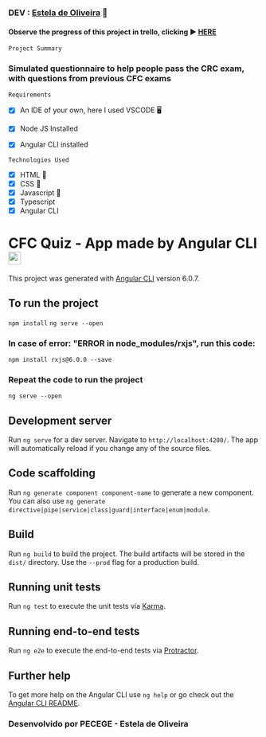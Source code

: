 ### DEV : [Estela de Oliveira](https://github.com/ste2021) 🚀

#### Observe the progress of this project in trello, clicking ▶ [HERE](https://trello.com/b/XWwSZoEB/cfc-quiz-angular)

```Project Summary```

### Simulated questionnaire to help people pass the CRC exam, with questions from previous CFC exams

```Requirements```

- [x] An IDE of your own, here I used VSCODE 🖥
- [x] Node JS Installed
- [x] Angular CLI installed


```Technologies Used```

- [x] HTML 📗
- [x] CSS 📘
- [x] Javascript 📙
- [x] Typescript
- [x] Angular CLI

# CFC Quiz -  App made by Angular CLI <img src="https://github.com/ste2021/images-icons/blob/master/iconfinder_angular-js_3069652.png" width=25 height=26 />

This project was generated with [Angular CLI](https://github.com/angular/angular-cli) version 6.0.7.

## To run the project
```npm install```
```ng serve --open```

### In case of error: "ERROR in node_modules/rxjs", run this code:

``npm install rxjs@6.0.0 --save``

### Repeat the code to run the project

```ng serve --open```

## Development server

Run `ng serve` for a dev server. Navigate to `http://localhost:4200/`. The app will automatically reload if you change any of the source files.

## Code scaffolding

Run `ng generate component component-name` to generate a new component. You can also use `ng generate directive|pipe|service|class|guard|interface|enum|module`.

## Build



Run `ng build` to build the project. The build artifacts will be stored in the `dist/` directory. Use the `--prod` flag for a production build.

## Running unit tests

Run `ng test` to execute the unit tests via [Karma](https://karma-runner.github.io).

## Running end-to-end tests

Run `ng e2e` to execute the end-to-end tests via [Protractor](http://www.protractortest.org/).

## Further help

To get more help on the Angular CLI use `ng help` or go check out the [Angular CLI README](https://github.com/angular/angular-cli/blob/master/README.md).

### Desenvolvido por PECEGE - Estela de Oliveira
